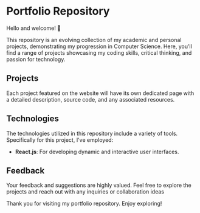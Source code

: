 
# Portfolio Repository

Hello and welcome! 👋

This repository is an evolving collection of my academic and personal projects, demonstrating my progression in Computer Science. Here, you'll find a range of projects showcasing my coding skills, critical thinking, and passion for technology.

## Projects
Each project featured on the website will have its own dedicated page with a detailed description, source code, and any associated resources.

##  Technologies

The technologies utilized in this repository include a variety of tools. Specifically for this project, I've employed:

- **React.js**: For developing dynamic and interactive user interfaces.


## Feedback

Your feedback and suggestions are highly valued. Feel free to explore the projects and reach out with any inquiries or collaboration ideas

Thank you for visiting my portfolio repository. Enjoy exploring!
